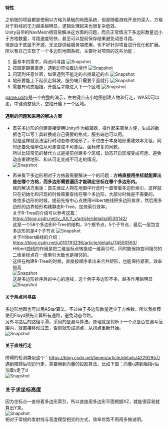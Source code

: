#### 特性
之前做的项目都是使用以方格为基础的地图系统，但是随着游戏开发的深入，方格对于斜线的无力越来越明显，逻辑处理起来也很复杂低效。</br>
Unity自带的NavMesh很容易解决这方面的问题，而且正常情况下多边形数量远小于方格数量，寻路速度较快，甚至可以提前保存结果避免动态寻路。</br>
但是由于底层不开源，无法提供给服务端使用，也不好针对项目进行优化和扩展。所以我自己实现了一个多边形地图系统，主要针对项目的这些功能：</br>

1. 最基本的需求，两点间寻路
![Snapshot](./Snapshots/1.path.png)
2. 按固定距离直走，遇到边界沿着边滑行
![Snapshot](./Snapshots/2.towards.png)
3. 闪现到任意位置，如果遇到不能走的点找最近的点
![Snapshot](./Snapshots/3.position.png)
4. 地形要能上下起伏走斜坡，服务端只需要平面就行
![Snapshot](./Snapshots/4.height.png)
5. 需要有动态阻挡，开启后才能进入下一个区域
![Snapshot](./Snapshots/5.area.png)

[game.unity](https://github.com/genechiu/NavMesh/tree/master/Assets/Scenes)是一个完整的演示，左右键点击小地图创建人物和行走，WASD可以走，中键调整镜头，空格开启下一个区域。</br>

#### 遇到的问题和采用的解决方案
- 首先多边形的创建直接使用Unity作为编辑器，操作起来简单方便，生成的数据也可以写工具转换成自己需要的格式，服务端也可以用。</br>
但是这样就没法运行时动态修改地形了，不过由于本身地形重建效率太低，同时还要处理单位从可走变成不可走后，坐标修复的问题。</br>
所以比较常见的替代方式是提前创建多个区域，动态开启区域变成可走。避免动态重建地形、和从可走变成不可走的情况。</br>
![Snapshot](./Snapshots/6.editor.png)

- 再来看下多边形相对于方格最需要解决一个的问题：**方格直接用坐标就能算出是在哪个方格，而多边形需要遍历才能确定坐标在哪个多边形内。**</br>
我的解决方案是：首先保证人物在地图中行走时一直带着多边形索引，这样就只在初始化和闪现的时候需要查找在哪个多边形，大部分时候是不需要的。</br>
查找多边形的时候，提前先按中心点使用Hilbert曲线把多边形排序，然后用多边形的边界矩形构建静态R-Tree，加快索引效率。</br>
关于R-Tree的介绍可以参考这篇：https://blog.csdn.net/v_JULY_v/article/details/6530142/</br>
这是一个58个多边形R-Tree的结构，3个根节点，5个子节点，最后一层包含多边形的是4个子节点
![Snapshot](./Snapshots/7.rtree.png)</br>
关于Hilbert曲线的介绍：https://blog.csdn.net/u010793236/article/details/74500593/</br>
Hilbert曲线的作用是把二维坐标点转换成一维索引时，同时能保持空间相邻的二维坐标点在一维索引大致也是相邻的。</br>
这样在构建R-Tree的时候，直接按顺序拿出来合并矩形，也能保持紧密，效率很高</br>
![Snapshot](./Snapshots/7.hilbert.png)</br>
这是多边形排序后的中心的连线，这个例子多边形不多，越多作用越明显</br>
![Snapshot](./Snapshots/7.center.png)

#### 关于两点间寻路
多边形地图也可以用AStar算法，不过由于多边形数量远少于方格数，所以我推荐使用Floyd预先计算所有通路，避免动态寻路。</br>
另外寻路后的路径平滑，采用的是漏斗算法。原理就是判断下一个点是否在漏斗范围内，就直接移动过去，否则就形成拐点，从拐点重新开始。</br>
![Snapshot](./Snapshots/8.funnel.png)

#### 关于直线行走
障碍的检测类似这个：https://blog.csdn.net/lienen/article/details/42292957/</br>
遇到障碍后切边行走，需要用到向量的投影算法，比如下图：向量u遇到阻挡v后沿着v走了d</br>
![Snapshot](./Snapshots/9.projection.png)

### 关于求坐标高度
因为坐标点一直带着多边形索引，所以直接用多边形平面根据XZ，就能很容易就算出Y来。</br>
![Snapshot](./Snapshots/10.y.png)</br>
相对于常规的发射线与高度模型相交的方式，效率优势不用再多做说明。</br>
</br>
